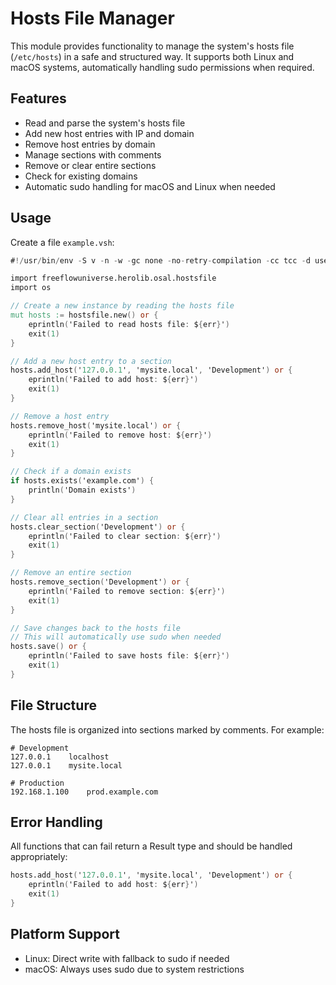 # Hosts File Manager

This module provides functionality to manage the system's hosts file (`/etc/hosts`) in a safe and structured way. It supports both Linux and macOS systems, automatically handling sudo permissions when required.

## Features

- Read and parse the system's hosts file
- Add new host entries with IP and domain
- Remove host entries by domain
- Manage sections with comments
- Remove or clear entire sections
- Check for existing domains
- Automatic sudo handling for macOS and Linux when needed

## Usage

Create a file `example.vsh`:

```v
#!/usr/bin/env -S v -n -w -gc none -no-retry-compilation -cc tcc -d use_openssl -enable-globals run

import freeflowuniverse.herolib.osal.hostsfile
import os

// Create a new instance by reading the hosts file
mut hosts := hostsfile.new() or {
    eprintln('Failed to read hosts file: ${err}')
    exit(1)
}

// Add a new host entry to a section
hosts.add_host('127.0.0.1', 'mysite.local', 'Development') or {
    eprintln('Failed to add host: ${err}')
    exit(1)
}

// Remove a host entry
hosts.remove_host('mysite.local') or {
    eprintln('Failed to remove host: ${err}')
    exit(1)
}

// Check if a domain exists
if hosts.exists('example.com') {
    println('Domain exists')
}

// Clear all entries in a section
hosts.clear_section('Development') or {
    eprintln('Failed to clear section: ${err}')
    exit(1)
}

// Remove an entire section
hosts.remove_section('Development') or {
    eprintln('Failed to remove section: ${err}')
    exit(1)
}

// Save changes back to the hosts file
// This will automatically use sudo when needed
hosts.save() or {
    eprintln('Failed to save hosts file: ${err}')
    exit(1)
}
```

## File Structure

The hosts file is organized into sections marked by comments. For example:

```
# Development
127.0.0.1    localhost
127.0.0.1    mysite.local

# Production
192.168.1.100    prod.example.com
```

## Error Handling

All functions that can fail return a Result type and should be handled appropriately:

```v
hosts.add_host('127.0.0.1', 'mysite.local', 'Development') or {
    eprintln('Failed to add host: ${err}')
    exit(1)
}
```

## Platform Support

- Linux: Direct write with fallback to sudo if needed
- macOS: Always uses sudo due to system restrictions

